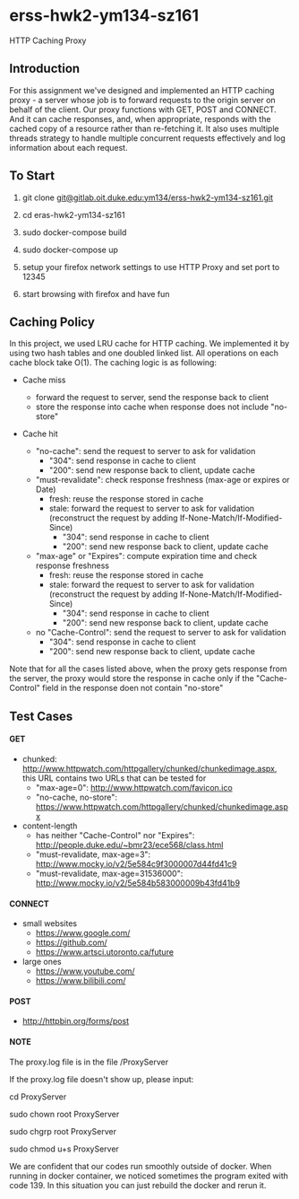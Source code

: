 # erss-hwk2-ym134-sz161

HTTP Caching Proxy

## Introduction

<p>For this assignment we've designed and implemented an HTTP caching proxy - a server whose job is to forward requests to the origin server on behalf of the client. Our proxy functions with GET, POST and CONNECT. And it can cache responses, and, when appropriate, responds with the cached copy of a resource rather than re-fetching it. It also uses multiple threads strategy to handle multiple concurrent requests effectively and log information about each request.</p>



## To Start

1. git clone [git@gitlab.oit.duke.edu:ym134/erss-hwk2-ym134-sz161.git](mailto:git@gitlab.oit.duke.edu:ym134/erss-hwk2-ym134-sz161.git)

2. cd eras-hwk2-ym134-sz161

3. sudo docker-compose build

4. sudo docker-compose up

5. setup your firefox network settings to use HTTP Proxy and set port to 12345

6. start browsing with firefox and have fun

   

## Caching Policy

In this project, we used LRU cache for HTTP caching. We implemented it by using two hash tables and one doubled linked list. All operations on each cache block take O(1). The caching logic is as following:

* Cache miss
  * forward the request to server, send the response back to client
  * store the response into cache when response does not include "no-store"

* Cache hit
  * "no-cache": send the request to server to ask for validation
    * "304": send response in cache to client
    * "200": send new response back to client, update cache
  * "must-revalidate": check response freshness (max-age or expires or Date)
    * fresh: reuse the response stored in cache
    * stale: forward the request to server to ask for validation (reconstruct the request by adding If-None-Match/If-Modified-Since) 
      * "304": send response in cache to client
      * "200": send new response back to client, update cache
  * "max-age" or "Expires": compute expiration time and check response freshness
    * fresh: reuse the response stored in cache
    * stale: forward the request to server to ask for validation (reconstruct the request by adding If-None-Match/If-Modified-Since) 
      * "304": send response in cache to client
      * "200": send new response back to client, update cache
  * no "Cache-Control": send the request to server to ask for validation
    * "304": send response in cache to client
    * "200": send new response back to client, update cache

<p>Note that for all the cases listed above, when the proxy gets response from the server, the proxy would store the response in cache only if the "Cache-Control" field in the response doen not contain "no-store"</p>



## Test Cases

#### GET

* chunked: http://www.httpwatch.com/httpgallery/chunked/chunkedimage.aspx, this URL contains two URLs that can be tested for 
  * "max-age=0": http://www.httpwatch.com/favicon.ico
  * "no-cache, no-store": https://www.httpwatch.com/httpgallery/chunked/chunkedimage.aspx
* content-length
  * has neither "Cache-Control" nor "Expires": http://people.duke.edu/~bmr23/ece568/class.html
  * "must-revalidate, max-age=3": http://www.mocky.io/v2/5e584c9f3000007d44fd41c9
  * "must-revalidate, max-age=31536000": http://www.mocky.io/v2/5e584b583000009b43fd41b9

#### CONNECT

* small websites
  * https://www.google.com/
  * https://github.com/
  * https://www.artsci.utoronto.ca/future
* large ones
  * https://www.youtube.com/
  * https://www.bilibili.com/

#### POST

* http://httpbin.org/forms/post

#### NOTE
<p>The proxy.log file is in the file /ProxyServer</p>
<p>If the proxy.log file doesn't show up, please input:</p>
    <p> cd ProxyServer </p>
    <p> sudo chown root ProxyServer</p>
    <p> sudo chgrp root ProxyServer</p>
    <p> sudo chmod u+s ProxyServer</p>

<p>We are confident that our codes run smoothly outside of docker. When running in docker container, we noticed sometimes the program exited with code 139. In this situation you can just rebuild the docker and rerun it.</p>
